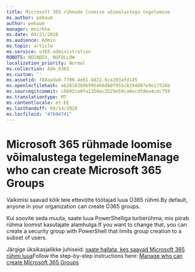 ```yaml
---
title: Microsoft 365 rühmade loomise võimalustega tegelemine
ms.author: pebaum
author: pebaum
manager: mnirkhe
ms.date: 04/21/2020
ms.audience: Admin
ms.topic: article
ms.service: o365-administration
ROBOTS: NOINDEX, NOFOLLOW
localization_priority: Normal
ms.collection: Adm_O365
ms.custom: ''
ms.assetid: f68aada0-7700-4e61-b822-6ce203afd145
ms.openlocfilehash: eb2018389b995460d60f955c8294807e9e17516b
ms.sourcegitcommit: c6692ce0fa1358ec3529e59ca0ecdfdea4cdc759
ms.translationtype: MT
ms.contentlocale: et-EE
ms.lasthandoff: 09/14/2020
ms.locfileid: "47694741"
---
```

# <a name="manage-who-can-create-microsoft-365-groups"></a><span data-ttu-id="1c374-102">Microsoft 365 rühmade loomise võimalustega tegelemine</span><span class="sxs-lookup"><span data-stu-id="1c374-102">Manage who can create Microsoft 365 Groups</span></span>

<span data-ttu-id="1c374-103">Vaikimisi saavad kõik teie ettevõtte töötajad luua O365 rühmi.</span><span class="sxs-lookup"><span data-stu-id="1c374-103">By default, anyone in your organization can create O365 groups.</span></span>
  
<span data-ttu-id="1c374-104">Kui soovite seda muuta, saate luua PowerShelliga turberühma, mis piirab rühma loomist kasutajate alamhulga.</span><span class="sxs-lookup"><span data-stu-id="1c374-104">If you want to change that, you can create a security group with PowerShell that limits group creation to a subset of users.</span></span>
  
<span data-ttu-id="1c374-105">Järgige üksikasjalikke juhiseid: [saate hallata, kes saavad Microsoft 365 rühmi luua](https://docs.microsoft.com/microsoft-365/admin/create-groups/manage-creation-of-groups)</span><span class="sxs-lookup"><span data-stu-id="1c374-105">Follow the step-by-step instructions here: [Manage who can create Microsoft 365 Groups](https://docs.microsoft.com/microsoft-365/admin/create-groups/manage-creation-of-groups)</span></span>
  

